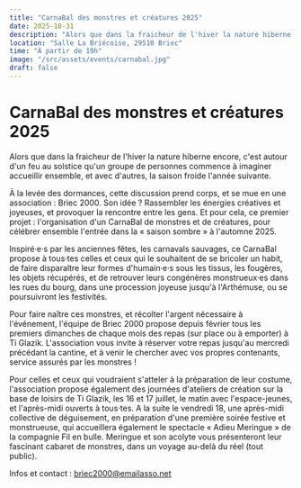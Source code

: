 ```yaml
---
title: "CarnaBal des monstres et créatures 2025"
date: 2025-10-31
description: "Alors que dans la fraicheur de l'hiver la nature hiberne encore, c'est autour d'un feu au solstice qu'un groupe de personnes commence à imaginer accueillir ensemble, et avec d'autres, la saison froide l'année suivante."
location: "Salle La Briécoise, 29510 Briec"
time: "À partir de 19h"
image: "/src/assets/events/carnabal.jpg"
draft: false
---
```


# CarnaBal des monstres et créatures 2025

Alors que dans la fraicheur de l'hiver la nature hiberne encore, c'est autour d'un feu au solstice qu'un groupe de personnes commence à imaginer accueillir ensemble, et avec d'autres, la saison froide l'année suivante.

À la levée des dormances, cette discussion prend corps, et se mue en une association : Briec 2000. Son idée ? Rassembler les énergies créatives et joyeuses, et provoquer la rencontre entre les gens. Et pour cela, ce premier projet : l'organisation d'un CarnaBal de monstres et de créatures, pour célébrer ensemble l'entrée dans la « saison sombre » à l'automne 2025.

Inspiré·e·s par les anciennes fêtes, les carnavals sauvages, ce CarnaBal propose à tous·tes celles et ceux qui le souhaitent de se bricoler un habit, de faire disparaître leur formes d'humain·e·s sous les tissus, les fougères, les objets récupérés, et de retrouver leurs congénères monstrueux·es dans les rues du bourg, dans une procession joyeuse jusqu'à l'Arthémuse, ou se poursuivront les festivités.

Pour faire naître ces monstres, et récolter l'argent nécessaire à l'événement, l'équipe de Briec 2000 propose depuis février tous les premiers dimanches de chaque mois des repas (sur place ou à emporter) à Ti Glazik. L'association vous invite à réserver votre repas jusqu'au mercredi précédant la cantine, et à venir le chercher avec vos propres contenants, service assurés par les monstres !

Pour celles et ceux qui voudraient s'atteler à la préparation de leur costume, l'association propose également des journées d'ateliers de création sur la base de loisirs de Ti Glazik, les 16 et 17 juillet, le matin avec l'espace-jeunes, et l'après-midi ouverts à tous·tes. A la suite le vendredi 18, une après-midi collective de déguisement, en préparation d'une première soirée festive et monstrueuse, qui accueillera également le spectacle « Adieu Meringue » de la compagnie Fil en bulle. Meringue et son acolyte vous présenteront leur fascinant cabaret de monstres, dans un voyage au-delà du réel (tout public).

Infos et contact : <span class="email-copy">briec2000@emailasso.net</span>